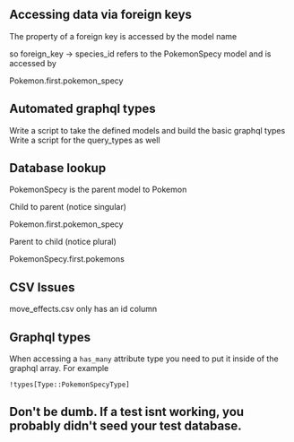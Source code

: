 ## Accessing data via foreign keys

The property of a foreign key is accessed by the model name

so foreign_key -> species_id refers to the PokemonSpecy model and is accessed by

Pokemon.first.pokemon_specy

## Automated graphql types

Write a script to take the defined models and build the basic graphql types
Write a script for the query_types as well

## Database lookup

PokemonSpecy is the parent model to Pokemon

Child to parent (notice singular)

  Pokemon.first.pokemon_specy

Parent to child (notice plural)

  PokemonSpecy.first.pokemons

## CSV Issues

move_effects.csv only has an id column

## Graphql types

When accessing a `has_many` attribute type you need to put it inside of the graphql array. For example

    !types[Type::PokemonSpecyType]

## Don't be dumb. If a test isnt working, you probably didn't seed your test database.
